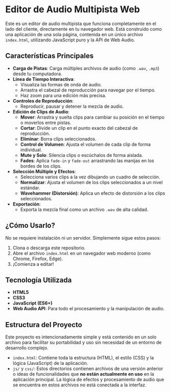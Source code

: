 # Editor de Audio Multipista Web

Este es un editor de audio multipista que funciona completamente en el lado del cliente, directamente en tu navegador web. Está construido como una aplicación de una sola página, contenida en un único archivo `index.html`, utilizando JavaScript puro y la API de Web Audio.

## Características Principales

- **Carga de Pistas**: Carga múltiples archivos de audio (como `.wav`, `.mp3`) desde tu computadora.
- **Línea de Tiempo Interactiva**:
  - Visualiza las formas de onda de audio.
  - Arrastra el cabezal de reproducción para navegar por el tiempo.
  - Haz zoom para una edición más precisa.
- **Controles de Reproducción**:
  - Reproducir, pausar y detener la mezcla de audio.
- **Edición de Clips de Audio**:
  - **Mover**: Arrastra y suelta clips para cambiar su posición en el tiempo o moverlos entre pistas.
  - **Cortar**: Divide un clip en el punto exacto del cabezal de reproducción.
  - **Eliminar**: Borra clips seleccionados.
  - **Control de Volumen**: Ajusta el volumen de cada clip de forma individual.
  - **Mute y Solo**: Silencia clips o escúchalos de forma aislada.
  - **Fades**: Aplica `fade-in` y `fade-out` arrastrando las manijas en los bordes de los clips.
- **Selección Múltiple y Efectos**:
  - Selecciona varios clips a la vez dibujando un cuadro de selección.
  - **Normalizar**: Ajusta el volumen de los clips seleccionados a un nivel estándar.
  - **Wavehammer (Distorsión)**: Aplica un efecto de distorsión a los clips seleccionados.
- **Exportación**:
  - Exporta la mezcla final como un archivo `.wav` de alta calidad.

## ¿Cómo Usarlo?

No se requiere instalación ni un servidor. Simplemente sigue estos pasos:

1.  Clona o descarga este repositorio.
2.  Abre el archivo `index.html` en un navegador web moderno (como Chrome, Firefox, Edge).
3.  ¡Comienza a editar!

## Tecnología Utilizada

- **HTML5**
- **CSS3**
- **JavaScript (ES6+)**
- **Web Audio API**: Para todo el procesamiento y la manipulación de audio.

## Estructura del Proyecto

Este proyecto es intencionadamente simple y está contenido en un solo archivo para facilitar su portabilidad y uso sin necesidad de un entorno de desarrollo complejo.

- `index.html`: Contiene toda la estructura (HTML), el estilo (CSS) y la lógica (JavaScript) de la aplicación.
- `js/` y `css/`: Estos directorios contienen archivos de una versión anterior o ideas de funcionalidades que **no están actualmente en uso** en la aplicación principal. La lógica de efectos y procesamiento de audio que se encuentra en estos archivos no está conectada a la interfaz.
